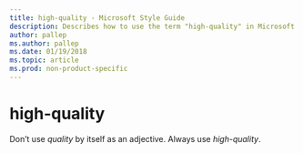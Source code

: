 ```yaml
---
title: high-quality - Microsoft Style Guide
description: Describes how to use the term "high-quality" in Microsoft content.
author: pallep
ms.author: pallep
ms.date: 01/19/2018
ms.topic: article
ms.prod: non-product-specific
---
```


# high-quality

Don’t use *quality* by itself as an adjective. Always use *high-quality*.
